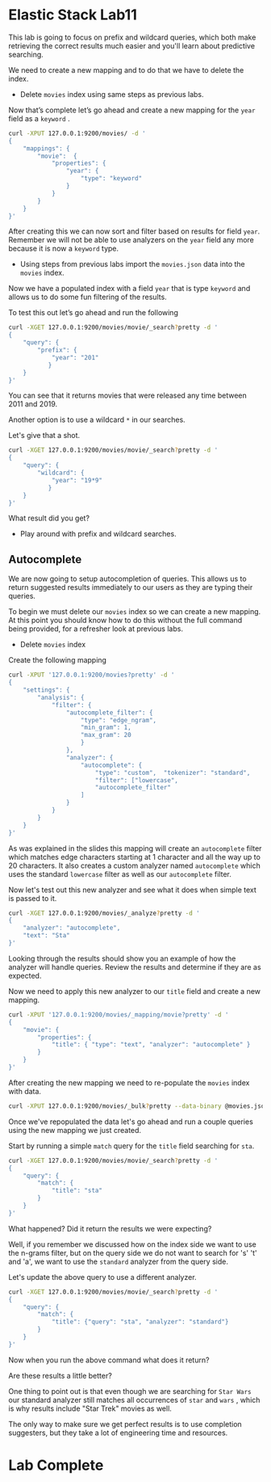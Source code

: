 # Elastic Stack Lab11

This lab is going to focus on prefix and wildcard queries, which both make retrieving the correct results much easier and you'll learn about predictive searching.  

We need to create a new mapping and to do that we have to delete the index. 

* Delete `movies` index using same steps as previous labs.

Now that’s complete let’s go ahead and create a new mapping for the `year` field as a `keyword` .

```bash
curl -XPUT 127.0.0.1:9200/movies/ -d '
{
    "mappings": {
        "movie":  {
            "properties": {
                "year": {
                    "type": "keyword"
                }
            }
        }
    }
}'
```

After creating this we can now sort and filter based on results for field `year`. Remember we will not be able to use analyzers on the `year` field any more because it is now a `keyword` type.

* Using steps from previous labs import the `movies.json` data into the `movies` index. 

Now we have a populated index with a field `year` that is type `keyword` and allows us to do some fun filtering of the results. 

To test this out let’s go ahead and run the following 
```bash
curl -XGET 127.0.0.1:9200/movies/movie/_search?pretty -d '
{ 
    "query": {
        "prefix": {
            "year": "201"
           }
    }
}'
```

You can see that it returns movies that were released any time between 2011 and 2019. 

Another option is to use a wildcard `*` in our searches.  

Let's give that a shot.
```bash
curl -XGET 127.0.0.1:9200/movies/movie/_search?pretty -d '
{ 
    "query": {
        "wildcard": {
            "year": "19*9"
           }
    }
}'
```

What result did you get? 

* Play around with prefix and wildcard searches. 

## Autocomplete 
We are now going to setup autocompletion of queries. This allows us to return suggested results immediately to our users as they are typing their queries. 

To begin we must delete our `movies` index so we can create a new mapping. At this point you should know how to do this without the full command being provided, for a refresher look at previous labs. 

* Delete `movies` index 

Create the following mapping
```bash
curl -XPUT '127.0.0.1:9200/movies?pretty' -d '
{
    "settings": {
        "analysis": {
            "filter": {
                "autocomplete_filter": {
                    "type": "edge_ngram",  
                    "min_gram": 1,
                    "max_gram": 20
                    }
                },
                "analyzer": {
                    "autocomplete": {
                        "type": "custom",  "tokenizer": "standard",  
                        "filter": ["lowercase",  
                        "autocomplete_filter"
                    ]
                }
            }
        }
    }
}'
```

As was explained in the slides this mapping will create an `autocomplete` filter which matches edge characters starting at 1 character and all the way up to 20 characters. It also creates a custom analyzer named `autocomplete` which uses the standard `lowercase` filter as well as our `autocomplete` filter. 

Now let's test out this new analyzer and see what it does when simple text is passed to it. 

```bash
curl -XGET 127.0.0.1:9200/movies/_analyze?pretty -d '
{
    "analyzer": "autocomplete",
    "text": "Sta"
}'
```

Looking through the results should show you an example of how the analyzer will handle queries. Review the results and determine if they are as expected. 


Now we need to apply this new analyzer to our `title` field and create a new mapping. 
```bash
curl -XPUT '127.0.0.1:9200/movies/_mapping/movie?pretty' -d '
{ 
    "movie": {
        "properties": {
            "title": { "type": "text", "analyzer": "autocomplete" }
        }
    }
}'
```

After creating the new mapping we need to re-populate the `movies` index with data. 

```bash
curl -XPUT 127.0.0.1:9200/movies/_bulk?pretty --data-binary @movies.json
```

Once we've repopulated the data let's go ahead and run a couple queries using the new mapping we just created. 

Start by running a simple 	`match` query for the `title` field searching for `sta`.

```bash
curl -XGET 127.0.0.1:9200/movies/movie/_search?pretty -d '
{
    "query": {
        "match": {
            "title": "sta"
        }
    }
}'
```

What happened?  Did it return the results we were expecting? 

Well, if you remember we discussed how on the index side we want to use the n-grams filter, but on the query side we do not want to search for 's' 't' and 'a', we want to use the `standard` analyzer from the query side.

Let's update the above query to use a different analyzer. 
```bash
curl -XGET 127.0.0.1:9200/movies/movie/_search?pretty -d '
{
    "query": {
        "match": {
            "title": {"query": "sta", "analyzer": "standard"}
        }
    }
}'
```

Now when you run the above command what does it return? 

Are these results a little better? 

One thing to point out is that even though we are searching for  `Star Wars` our standard analyzer still matches all occurrences of `star` and `wars` , which is why results include "Star Trek" movies as well. 

The only way to make sure we get perfect results is to use completion suggesters, but they take a lot of engineering time and resources. 

# Lab Complete 